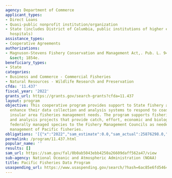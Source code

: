 ```yaml
---
agency: Department of Commerce
applicant_types:
- Direct Loans
- Quasi-public nonprofit institution/organization
- State (includes District of Columbia, public institutions of higher education and
  hospitals)
assistance_types:
- Cooperative Agreements
authorizations:
- Magnuson-Stevens Fishery Conservation and Management Act,. Pub. L. 94, 265. 16 U.S.C.
  &sect; 1854e.
beneficiary_types:
- State
categories:
- Business and Commerce - Commercial Fisheries
- Natural Resources - Wildlife Research and Preservation
cfda: '11.437'
fiscal_year: '2022'
grants_url: https://grants.gov/search-grants?cfda=11.437
layout: program
objective: This cooperative program provides support to State fishery agencies to
  enhance their data collection and analysis systems to respond to coast wide and
  insular area fisheries management needs. The program supports fisheries data collection
  and analysis projects that provide catch, effort, economic and biological data on
  federally managed species to the Fishery Management Councils as needed for continuing
  management of Pacific fisheries.
obligations: '[{"x":"2022","sam_estimate":0.0,"sam_actual":25876298.0,"usa_spending_actual":25774401.3},{"x":"2023","sam_estimate":25719185.0,"sam_actual":0.0,"usa_spending_actual":25702825.26},{"x":"2024","sam_estimate":28200000.0,"sam_actual":0.0,"usa_spending_actual":18446000.0}]'
permalink: /program/11.437.html
popular_name: ''
results: []
sam_url: https://sam.gov/fal/0b0ab5043ebb4250a26609daff562a47/view
sub-agency: National Oceanic and Atmospheric Administration (NOAA)
title: Pacific Fisheries Data Program
usaspending_url: https://www.usaspending.gov/search/?hash=6ac85e6fd546467baec3c4648804bda2
---
```


